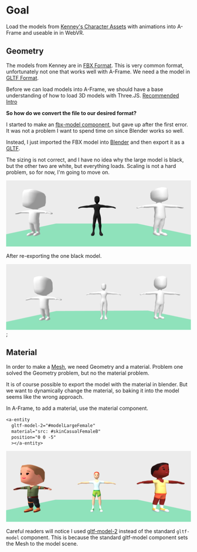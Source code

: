 # Goal

Load the models from [Kenney's Character Assets](https://kenney.itch.io/kenney-character-assets) with animations into A-Frame and useable in in WebVR.

## Geometry
The models from Kenney are in [FBX Format](https://en.wikipedia.org/wiki/FBX). This is very common format, unfortunately not one that works well with A-Frame. We need a the model in [GLTF Format](https://en.wikipedia.org/wiki/GlTF).

Before we can load models into A-Frame, we should have a base understanding of how to load 3D models with Three.JS. [Recommended Intro](https://threejs.org/docs/index.html#manual/en/introduction/Loading-3D-models)

**So how do we convert the file to our desired format?**

I started to make an [fbx-model component](./fbx-model-component.md), but gave up after the first error. It was not a problem I want to spend time on since Blender works so well.

Instead, I just imported the FBX model into [Blender](https://www.blender.org/) and then export it as a [GLTF](https://en.wikipedia.org/wiki/GlTF).

The sizing is not correct, and I have no idea why the large model is black, but the other two are white, but everything loads. Scaling is not a hard problem, so for now, I'm going to move on.

![first load of models](./imgs/load_1.png)

After re-exporting the one black model.

![second load of models](./imgs/load_2.png);


## Material

In order to make a [Mesh](https://threejs.org/docs/index.html#api/en/objects/Mesh), we need Geometry and a material. Problem one solved the Geometry problem, but no the material problem.

It is of course possible to export the model with the material in blender. But we want to dynamically change the material, so baking it into the model seems like the wrong approach.

In A-Frame, to add a material, use the material component.

```
<a-entity
  gltf-model-2="#modelLargeFemale"
  material="src: #skinCasualFemaleB"
  position="0 0 -5"
  ></a-entity>
```


![adding material](./imgs/load_6.png)

Careful readers will notice I used [gltf-model-2](../src/gltf-model-2.js) instead of the standard `gltf-model` component.
 This is because the standard gltf-model component sets the Mesh to the model scene.
